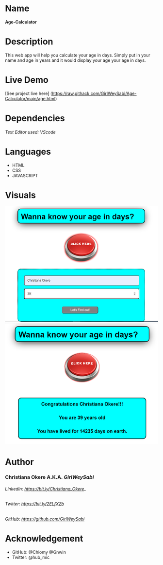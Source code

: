 # Name
**Age-Calculator**

# Description
This web app will help you calculate your age in days. Simply put in your name and age in years and it would display your age your age in days.

# Live Demo
[See project live here] (https://raw.githack.com/GirlWeySabi/Age-Calculator/main/age.html)

# Dependencies
###### Text Editor used: VScode

# Languages
* HTML
* CSS
* JAVASCRIPT


# Visuals
![Input_Display _of_Calculator_App](/IMAGE2.PNG "Input Display")
![Output_Display _of_Calculator_App](/IMAGE3.PNG "Output Display")


# Author 
### Christiana Okere A.K.A. _GirlWeySabi_
###### LinkedIn: https://bit.ly/Christiana_Okere_
###### Twitter: https://bit.ly/2ELfXZb
###### GitHub: https://github.com/GirlWeySabi

# Acknowledgement
* GitHub: @Chiomy @Gnwin
* Twitter: @hub_mic



